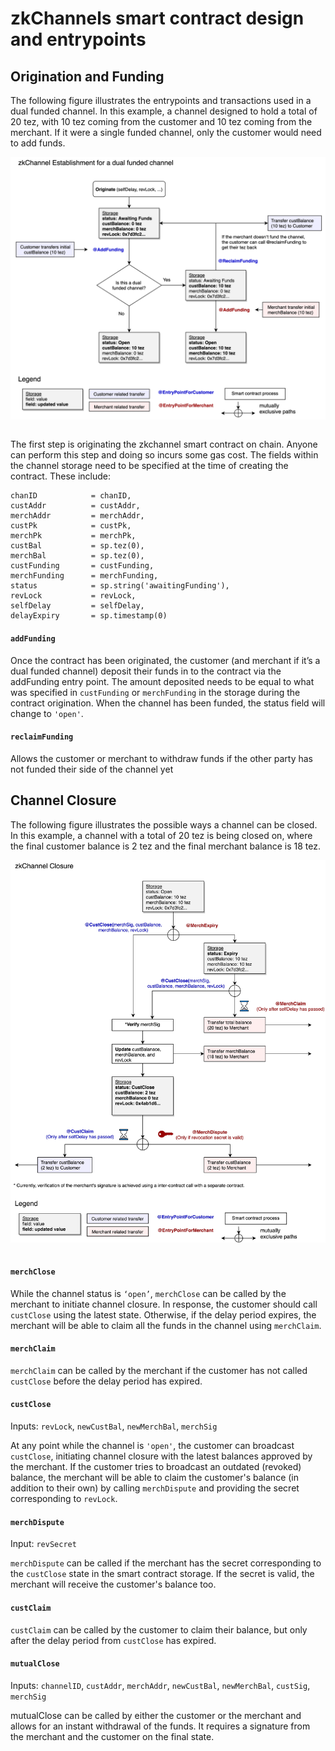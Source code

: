# zkChannels smart contract design and entrypoints

## Origination and Funding

The following figure illustrates the entrypoints and transactions used in a dual funded channel. In this example, a channel designed to hold a total of 20 tez, with 10 tez coming from the customer and 10 tez coming from the merchant. If it were a single funded channel, only the customer would need to add funds.

<img src="fundingflow.png" align=center>
<br><br>

The first step is originating the zkchannel smart contract on chain. Anyone can perform this step and doing so incurs some gas cost. The fields within the channel storage need to be specified at the time of creating the contract. These include:

```
chanID            = chanID,
custAddr          = custAddr,
merchAddr         = merchAddr,
custPk            = custPk,
merchPk           = merchPk,
custBal           = sp.tez(0),
merchBal          = sp.tez(0),
custFunding       = custFunding,
merchFunding      = merchFunding,
status            = sp.string('awaitingFunding'),
revLock           = revLock,
selfDelay         = selfDelay,
delayExpiry       = sp.timestamp(0)
```

#### `addFunding`

Once the contract has been originated, the customer (and merchant if it’s a dual funded channel) deposit their funds in to the contract via the addFunding entry point. The amount deposited needs to be equal to what was specified in `custFunding` or `merchFunding` in the storage during the contract origination. When the channel has been funded, the status field will change to `'open'`.

#### `reclaimFunding`

Allows the customer or merchant to withdraw funds if the other party has not funded their side of the channel yet

## Channel Closure

The following figure illustrates the possible ways a channel can be closed. In this example, a channel with a total of 20 tez is being closed on, where the final customer balance is 2 tez and the final merchant balance is 18 tez.

<img src="closingflow.jpg" align=center>
<br><br>

#### `merchClose`

While the channel status is `‘open’`, `merchClose` can be called by the merchant to initiate channel closure. In response, the customer should call `custClose` using the latest state. Otherwise, if the delay period expires, the merchant will be able to claim all the funds in the channel using `merchClaim`.

#### `merchClaim`

`merchClaim` can be called by the merchant if the customer has not called `custClose` before the delay period has expired.

#### `custClose`

Inputs: `revLock`, `newCustBal`, `newMerchBal`, `merchSig`

At any point while the channel is `'open'`, the customer can broadcast `custClose`, initiating channel closure with the latest balances approved by the merchant. If the customer tries to broadcast an outdated (revoked) balance, the merchant will be able to claim the customer's balance (in addition to their own) by calling `merchDispute` and providing the secret corresponding to `revLock`.

#### `merchDispute`

Input: `revSecret`

`merchDispute` can be called if the merchant has the secret corresponding to the `custClose` state in the smart contract storage. If the secret is valid, the merchant will receive the customer's balance too.

#### `custClaim`

`custClaim` can be called by the customer to claim their balance, but only after the delay period from `custClose` has expired.

#### `mutualClose`

Inputs: `channelID`, `custAddr`, `merchAddr`, `newCustBal`, `newMerchBal`, `custSig`, `merchSig`

mutualClose can be called by either the customer or the merchant and allows for an instant withdrawal of the funds. It requires a signature from the merchant and the customer on the final state.
